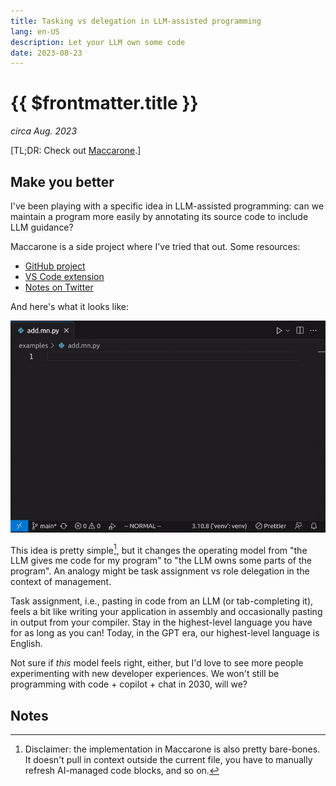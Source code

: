 ```yaml
---
title: Tasking vs delegation in LLM-assisted programming
lang: en-US
description: Let your LLM own some code
date: 2023-08-23
---
```


{{ $frontmatter.title }}
========================

_circa Aug. 2023_

[TL;DR: Check out [Maccarone](https://github.com/bsilverthorn/maccarone).]

Make you better
---------------

I've been playing with a specific idea in LLM-assisted programming: can we maintain a program more easily by annotating its source code to include LLM guidance?

Maccarone is a side project where I've tried that out. Some resources:

- [GitHub project](https://github.com/bsilverthorn/maccarone)
- [VS Code extension](https://marketplace.visualstudio.com/items?itemName=maccarone.maccarone)
- [Notes on Twitter](https://twitter.com/bcsilverthorn/status/1693730779225100648)

And here's what it looks like:

![Screen recording of VS Code extension](./screencap-20230629.gif)

This idea is pretty simple[^missing-pieces], but it changes the operating model from "the LLM gives me code for my program" to "the LLM owns some parts of the program". An analogy might be task assignment vs role delegation in the context of management.

[^missing-pieces]: Disclaimer: the implementation in Maccarone is also pretty bare-bones. It doesn't pull in context outside the current file, you have to manually refresh AI-managed code blocks, and so on.

Task assignment, i.e., pasting in code from an LLM (or tab-completing it), feels a bit like writing your application in assembly and occasionally pasting in output from your compiler. Stay in the highest-level language you have for as long as you can! Today, in the GPT era, our highest-level language is English.

Not sure if _this_ model feels right, either, but I'd love to see more people experimenting with new developer experiences. We won't still be programming with code + copilot + chat in 2030, will we?

Notes
-----

<!-- footnotes end up here -->
